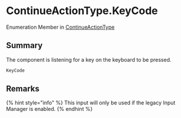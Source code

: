 # ContinueActionType.KeyCode

Enumeration Member in [ContinueActionType](/docs/api/csharp/yarn.unity.dialogueadvanceinput.continueactiontype-1.md)

## Summary


The component is listening for a key on the keyboard to be
pressed.


```csharp
KeyCode
```

## Remarks

<p>
{% hint style="info" %}
This input will only be used if the legacy
Input Manager is enabled.
{% endhint %}
</p>

